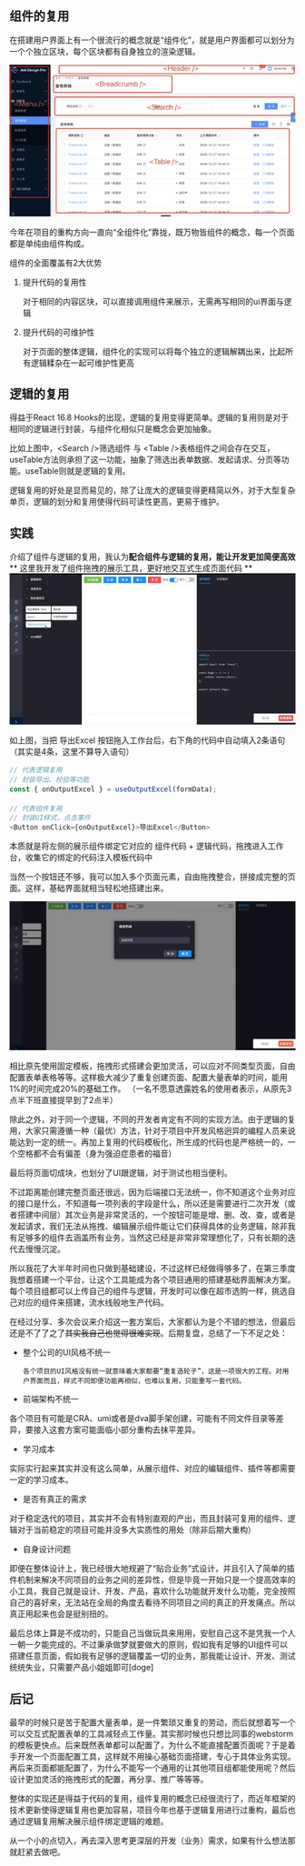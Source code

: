 
## 组件的复用

在搭建用户界面上有一个很流行的概念就是“组件化”，就是用户界面都可以划分为一个个独立区块，每个区块都有自身独立的渲染逻辑。

![image.png](./images/1.png)

今年在项目的重构方向一直向“全组件化”靠拢，既万物皆组件的概念，每一个页面都是单纯由组件构成。

组件的全面覆盖有2大优势

1. 提升代码的复用性

     对于相同的内容区块，可以直接调用组件来展示，无需再写相同的ui界面与逻辑

2. 提升代码的可维护性

     对于页面的整体逻辑，组件化的实现可以将每个独立的逻辑解耦出来，比起所有逻辑糅杂在一起可维护性更高

## 逻辑的复用

得益于React 16.8 Hooks的出现，逻辑的复用变得更简单。逻辑的复用则是对于相同的逻辑进行封装，与组件化相似只是概念会更加抽象。

比如上图中，\<Search \/\>筛选组件 与 \<Table \/\>表格组件之间会存在交互，useTable方法则承担了这一功能，抽象了筛选出表单数据、发起请求、分页等功能。useTable则就是逻辑的复用。

逻辑复用的好处是显而易见的，除了让庞大的逻辑变得更精简以外，对于大型复杂单页，逻辑的划分和复用使得代码可读性更高，更易于维护。

## 实践

介绍了组件与逻辑的复用，我认为**配合组件与逻辑的复用，能让开发更加简便高效**
**
这里我开发了组件拖拽的展示工具，更好地交互式生成页面代码
**
![4444.gif](./images/2.gif)

如上图，当把 导出Excel 按钮拖入工作台后，右下角的代码中自动填入2条语句（其实是4条，这里不算导入语句）

```javascript
// 代表逻辑复用
// 封装导出、校验等功能
const { onOutputExcel } = useOutputExcel(formData);

// 代表组件复用
// 封装UI样式，点击事件
<Button onClick={onOutputExcel}>导出Excel</Button>
```

本质就是将左侧的展示组件绑定它对应的 组件代码 + 逻辑代码，拖拽进入工作台，收集它的绑定的代码注入模板代码中

当然一个按钮还不够，我可以加入多个页面元素，自由拖拽整合，拼接成完整的页面。这样，基础界面就相当轻松地搭建出来。

![1234.gif](./images/3.gif)

相比原先使用固定模板，拖拽形式搭建会更加灵活，可以应对不同类型页面，自由配置表单表格等等。这样极大减少了重复创建页面、配置大量表单的时间，能用1%的时间完成20%的基础工作。 （一名不愿意透露姓名的使用者表示，从原先3点半下班直接提早到了2点半）

除此之外，对于同一个逻辑，不同的开发者肯定有不同的实现方法。由于逻辑的复用，大家只需遵循一种（最优）方法，针对于项目中开发风格迥异的编程人员来说能达到一定的统一。再加上复用的代码模板化，所生成的代码也是严格统一的，一个空格都不会有偏差（身为强迫症患者的福音）

最后将页面切成块，也划分了UI跟逻辑，对于测试也相当便利。

不过距离能创建完整页面还很远，因为后端接口无法统一，你不知道这个业务对应的接口是什么，不知道每一项列表的字段是什么，所以还是需要进行二次开发（或者搭建中间层）其次业务是非常灵活的，一个按钮可能是增、删、改、查，或者是发起请求，我们无法从拖拽、编辑展示组件能让它们获得具体的业务逻辑，除非我有足够多的组件去涵盖所有业务，当然这已经是非常非常理想化了，只有长期的迭代去慢慢沉淀。

所以我花了大半年时间也只做到基础建设，不过这样已经做得够多了，在第三季度我想着搭建一个平台，让这个工具能成为各个项目通用的搭建基础界面解决方案。每个项目组都可以上传自己的组件与逻辑，开发时可以像在超市选购一样，挑选自己对应的组件来搭建，流水线般地生产代码。

在经过分享、多次会议来介绍这一套方案后，大家都认为是个不错的想法，但最后还是不了了之了~~其实我自己也觉得很难实现~~。后期复盘，总结了一下不足之处：

- 整个公司的UI风格不统一

      各个项目的UI风格没有统一就意味着大家都要“重复造轮子”，这是一项很大的工程。对用户界面而且，样式不同即便功能再相似，也难以复用，只能重写一套代码。

- 前端架构不统一

各个项目有可能是CRA、umi或者是dva脚手架创建，可能有不同文件目录等差异，要接入这套方案可能面临小部分重构去抹平差异。 

- 学习成本

实际实行起来其实并没有这么简单，从展示组件、对应的编辑组件、插件等都需要一定的学习成本。


- 是否有真正的需求

对于稳定迭代的项目，其实并不会有特别直观的产出，而且封装可复用的组件、逻辑对于当前稳定的项目可能并没多大实质性的用处（除非后期大重构）

- 自身设计问题

即便在整体设计上，我已经很大地规避了“贴合业务”式设计，并且引入了简单的插件机制来解决不同项目的业务之间的差异性，但是毕竟一开始只是一个提高效率的小工具，我自己就是设计、开发、产品，喜欢什么功能就开发什么功能，完全按照自己的喜好来，无法站在全局的角度去看待不同项目之间的真正的开发痛点。所以真正用起来也会是挺别扭的。

最后总体上算是不成功的，只能自己当做玩具来用用，安慰自己这不是凭我一个人一朝一夕能完成的。不过秉承做梦就要做大的原则，假如我有足够的UI组件可以搭建任意页面，假如我有足够的逻辑覆盖一切的业务，那我能让设计、开发、测试统统失业，只需要产品小姐姐即可[doge]

## 后记

最早的时候只是苦于配置大量表单，是一件繁琐又重复的劳动，而后就想着写一个可以交互式配置表单的工具减轻点工作量。其实那时候也只想比同事的webstorm的模板更快点。后来既然表单都可以配置了，为什么不能直接配置页面呢？于是着手开发一个页面配置工具，这样就不用操心基础页面搭建，专心于具体业务实现。再后来页面都能配置了，为什么不能写一个通用的让其他项目组都能使用呢？然后设计更加灵活的拖拽形式的配置，再分享、推广等等等。

整体的实现还是得益于代码的复用，组件复用的概念已经很流行了，而近年框架的技术更新使得逻辑复用也更加容易，项目今年也基于逻辑复用进行过重构，最后也通过逻辑复用解决展示组件绑定逻辑的难题。

从一个小的点切入，再去深入思考更深层的开发（业务）需求，如果有什么想法那就赶紧去做吧。
